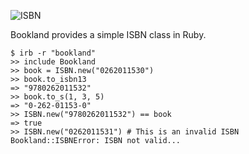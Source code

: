 ![ISBN](http://upload.wikimedia.org/wikipedia/commons/thumb/2/28/EAN-13-ISBN-13.svg/900px-EAN-13-ISBN-13.svg.png)

Bookland provides a simple ISBN class in Ruby.

    $ irb -r "bookland"
    >> include Bookland
    >> book = ISBN.new("0262011530")
    >> book.to_isbn13
    => "9780262011532"
    >> book.to_s(1, 3, 5)
    => "0-262-01153-0"
    >> ISBN.new("9780262011532") == book
    => true
    >> ISBN.new("0262011531") # This is an invalid ISBN
    Bookland::ISBNError: ISBN not valid...
